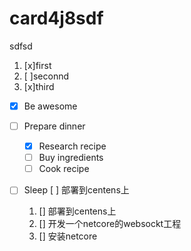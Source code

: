 # card4j8sdf
sdfsd
1. [x]first
1. [ ]seconnd
1. [x]third
- [x] Be awesome
- [ ] Prepare dinner
  - [x] Research recipe
  - [ ] Buy ingredients
  - [ ] Cook recipe
- [ ] Sleep 
[ ] 部署到centens上


	1. [] 部署到centens上
	2. [] 开发一个netcore的websockt工程
	3. [] 安装netcore 



